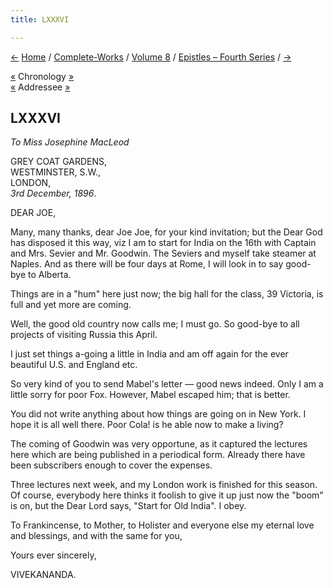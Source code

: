 ```yaml
---
title: LXXXVI

---
```

<div>

[←](085_sister.htm) [Home](../../../index.htm) /
[Complete-Works](../../complete_works.htm) / [Volume
8](../volume_8_contents.htm) / [Epistles – Fourth
Series](epistles_fourth_series_contents.htm) / [→](087_rakhal.htm)

  

[«](../../volume_6/epistles_second_series/117_alberta.htm) Chronology
[»](../../volume_9/letters_fifth_series/101_miss_noble.htm)  
[«](../../volume_6/epistles_second_series/109_joe_joe.htm) Addressee
[»](097_joe_joe.htm)

## LXXXVI

*To Miss Josephine MacLeod*

GREY COAT GARDENS,  
WESTMINSTER, S.W.,  
LONDON,  
*3rd December, 1896*.

DEAR JOE,

Many, many thanks, dear Joe Joe, for your kind invitation; but the Dear
God has disposed it this way, viz I am to start for India on the 16th
with Captain and Mrs. Sevier and Mr. Goodwin. The Seviers and myself
take steamer at Naples. And as there will be four days at Rome, I will
look in to say good-bye to Alberta.

Things are in a "hum" here just now; the big hall for the class, 39
Victoria, is full and yet more are coming.

Well, the good old country now calls me; I must go. So good-bye to all
projects of visiting Russia this April.

I just set things a-going a little in India and am off again for the
ever beautiful U.S. and England etc.

So very kind of you to send Mabel's letter — good news indeed. Only I am
a little sorry for poor Fox. However, Mabel escaped him; that is better.

You did not write anything about how things are going on in New York. I
hope it is all well there. Poor Cola! is he able now to make a living?

The coming of Goodwin was very opportune, as it captured the lectures
here which are being published in a periodical form. Already there have
been subscribers enough to cover the expenses.

Three lectures next week, and my London work is finished for this
season. Of course, everybody here thinks it foolish to give it up just
now the "boom" is on, but the Dear Lord says, "Start for Old India". I
obey.

To Frankincense, to Mother, to Holister and everyone else my eternal
love and blessings, and with the same for you, 

Yours ever sincerely,

VIVEKANANDA.

</div>
